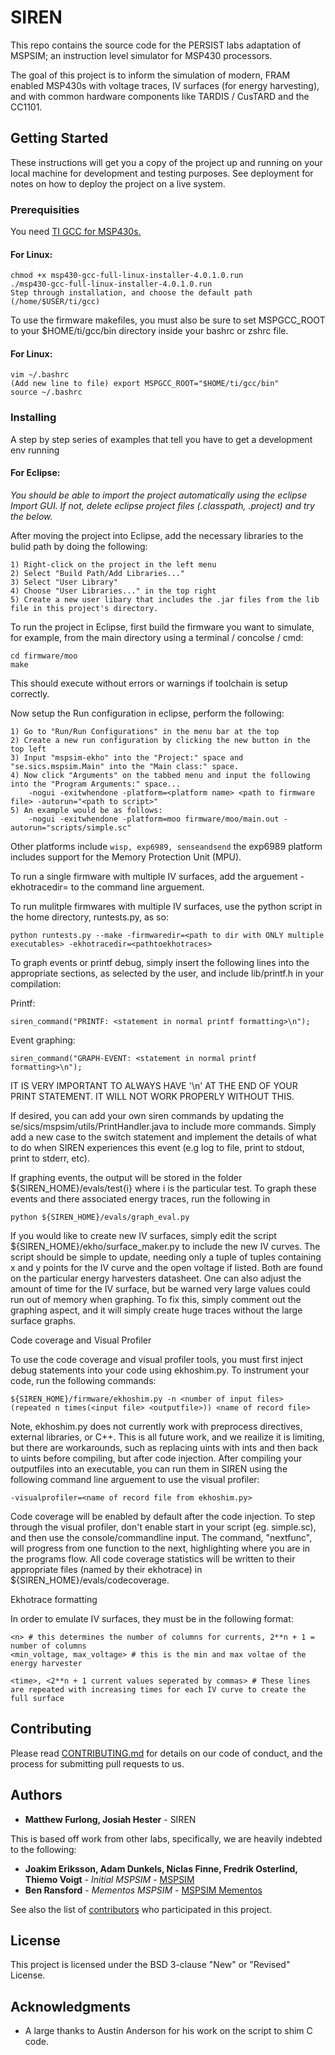 # SIREN

This repo contains the source code for the PERSIST labs adaptation of MSPSIM; an instruction level simulator for MSP430 processors.

The goal of this project is to inform the simulation of modern, FRAM enabled MSP430s with voltage traces, IV surfaces (for energy harvesting), and with common hardware components like TARDIS / CusTARD and the CC1101.

## Getting Started

These instructions will get you a copy of the project up and running on your local machine for development and testing purposes. See deployment for notes on how to deploy the project on a live system.

### Prerequisities

You need [TI GCC for MSP430s.](http://www.ti.com/tool/msp430-gcc-opensource)

#### For Linux:

	chmod +x msp430-gcc-full-linux-installer-4.0.1.0.run
	./msp430-gcc-full-linux-installer-4.0.1.0.run
	Step through installation, and choose the default path (/home/$USER/ti/gcc)


To use the firmware makefiles, you must also be sure to set MSPGCC_ROOT to your $HOME/ti/gcc/bin directory inside your bashrc or zshrc file.

#### For Linux:

	vim ~/.bashrc
	(Add new line to file) export MSPGCC_ROOT="$HOME/ti/gcc/bin"
	source ~/.bashrc


### Installing

A step by step series of examples that tell you have to get a development env running

#### For Eclipse:

*You should be able to import the project automatically using the eclipse Import GUI. If not, delete eclipse project files (.classpath, .project) and try the below.*


After moving the project into Eclipse, add the necessary libraries to the bulid path by doing the following:
	
	1) Right-click on the project in the left menu 
	2) Select "Build Path/Add Libraries..."
	3) Select "User Library"
	4) Choose "User Libraries..." in the top right
	5) Create a new user libary that includes the .jar files from the lib file in this project's directory.

To run the project in Eclipse, first build the firmware you want to simulate, for example, from the main directory using a terminal / concolse / cmd:

	cd firmware/moo
	make

This should execute without errors or warnings if toolchain is setup correctly.

Now setup the Run configuration in eclipse, perform the following:

	1) Go to "Run/Run Configurations" in the menu bar at the top
	2) Create a new run configuration by clicking the new button in the top left
	3) Input "mspsim-ekho" into the "Project:" space and "se.sics.mspsim.Main" into the "Main class:" space.
	4) Now click "Arguments" on the tabbed menu and input the following into the "Program Arguments:" space...
		-nogui -exitwhendone -platform=<platform name> <path to firmware file> -autorun="<path to script>"
	5) An example would be as follows:
		-nogui -exitwhendone -platform=moo firmware/moo/main.out -autorun="scripts/simple.sc"

Other platforms include `wisp, exp6989, senseandsend` the exp6989 platform includes support for the Memory Protection Unit (MPU).

To run a single firmware with multiple IV surfaces, add the arguement -ekhotracedir=<pathtoekhotraces> to the command line arguement.

To run mulitple firmwares with multiple IV surfaces, use the python script in the home directory, runtests.py, as so:
	
	python runtests.py --make -firmwaredir=<path to dir with ONLY multiple executables> -ekhotracedir=<pathtoekhotraces>

To graph events or printf debug, simply insert the following lines into the appropriate sections, as selected by the user, and include lib/printf.h in your compilation:

Printf:
	
	siren_command("PRINTF: <statement in normal printf formatting>\n");

Event graphing:

	siren_command("GRAPH-EVENT: <statement in normal printf formatting>\n");

IT IS VERY IMPORTANT TO ALWAYS HAVE '\n' AT THE END OF YOUR PRINT STATEMENT. IT WILL NOT WORK PROPERLY WITHOUT THIS.

If desired, you can add your own siren commands by updating the se/sics/mspsim/utils/PrintHandler.java to include more commands. Simply add a new case to the switch statement and implement the details of what to do when SIREN experiences this event (e.g log to file, print to stdout, print to stderr, etc). 

If graphing events, the output will be stored in the folder ${SIREN_HOME}/evals/test{i} where i is the particular test. To graph these events and there associated energy traces, run the following in 

	python ${SIREN_HOME}/evals/graph_eval.py

If you would like to create new IV surfaces, simply edit the script ${SIREN_HOME}/ekho/surface_maker.py to include the new IV curves. The script should be simple to update, needing only a tuple of tuples containing x and y points for the IV curve and the open voltage if listed. Both are found on the particular energy harvesters datasheet. One can also adjust the amount of time for the IV surface, but be warned very large values could run out of memory when graphing. To fix this, simply comment out the graphing aspect, and it will simply create huge traces without the large surface graphs.

Code coverage and Visual Profiler

To use the code coverage and visual profiler tools, you must first inject debug statements into your code using ekhoshim.py. To instrument your code, run the following commands:

	${SIREN_HOME}/firmware/ekhoshim.py -n <number of input files> (repeated n times(<input file> <outputfile>)) <name of record file>

Note, ekhoshim.py does not currently work with preprocess directives, external libraries, or C++. This is all future work, and we reailize it is limiting, but there are workarounds, such as replacing uints with ints and then back to uints before compiling, but after code injection. After compiling your outputfiles into an executable, you can run them in SIREN using the following command line arguement to use the visual profiler:
	
	-visualprofiler=<name of record file from ekhoshim.py>

Code coverage will be enabled by default after the code injection. To step through the visual profiler, don't enable start in your script (eg. simple.sc), and then use the console/commandline input. The command, "nextfunc", will progress from one function to the next, highlighting where you are in the programs flow. All code coverage statistics will be written to their appropriate files (named by their ekhotrace) in ${SIREN_HOME}/evals/codecoverage.

Ekhotrace formatting

In order to emulate IV surfaces, they must be in the following format:

	<n> # this determines the number of columns for currents, 2**n + 1 = number of columns
	<min_voltage, max_voltage> # this is the min and max voltae of the energy harvester

	<time>, <2**n + 1 current values seperated by commas> # These lines are repeated with increasing times for each IV curve to create the full surface


## Contributing

Please read [CONTRIBUTING.md](CONTRIBUTING.md) for details on our code of conduct, and the process for submitting pull requests to us.


## Authors

* **Matthew Furlong, Josiah Hester** - SIREN

This is based off work from other labs, specifically, we are heavily indebted to the following:

* **Joakim Eriksson, Adam Dunkels, Niclas Finne, Fredrik Osterlind, Thiemo Voigt** - *Initial MSPSIM* - [MSPSIM](https://github.com/mspsim/mspsim)
* **Ben Ransford** - *Mementos MSPSIM* - [MSPSIM Mementos](https://github.com/ransford/mspsim/tree/mementos)

See also the list of [contributors](https://github.com/your/project/contributors) who participated in this project.

## License

This project is licensed under the BSD 3-clause "New" or "Revised" License.

## Acknowledgments

* A large thanks to Austin Anderson for his work on the script to shim C code.
